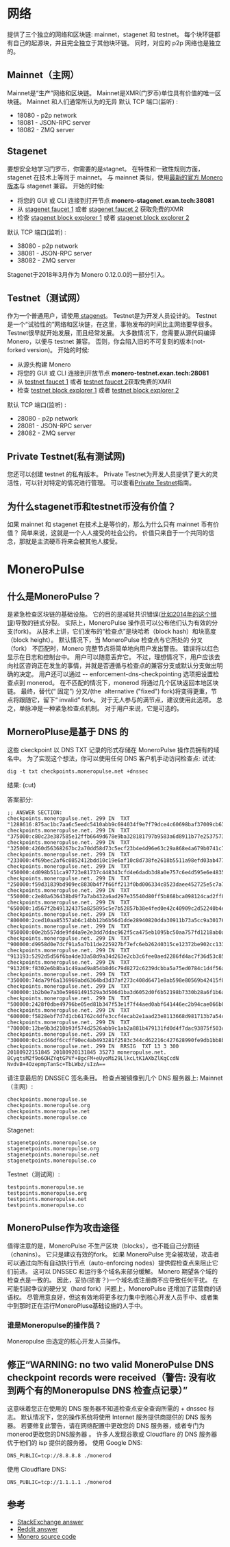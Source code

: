# 网络
提供了三个独立的网络和区块链: mainnet，stagenet 和 testnet。 每个块环链都有自己的起源块，并且完全独立于其他块环链。 同时，对应的 p2p 网络也是独立的。
## Mainnet（主网）
Mainnet是“生产”网络和区块链。
Mainnet是XMR(门罗币)单位具有价值的唯一区块链。
Mainnet 和人们通常所认为的无异
默认 TCP 端口(监听) :
* 18080 - p2p network
* 18081 - JSON-RPC server
* 18082 - ZMQ server
## Stagenet
要想安全地学习门罗币，你需要的是stagnet。
在特性和一致性规则方面，stagenet 在技术上等同于 mainnet。 与 mainnet 类似，使用[最新的官方 Monero 版本](https://getmonero.org/downloads/)与 stagenet 兼容。
开始的时候:
* 将您的 GUI 或 CLI 连接到打开节点 **monero-stagenet.exan.tech:38081**
* 从 [stagenet faucet 1](https://community.xmr.to/faucet/stagenet/) 或者 [stagenet faucet 2](http://stagenet.xmr-tw.org:38085/) 获取免费的XMR
* 检查  [stagenet block explorer 1](https://community.xmr.to/explorer/stagenet/) 或者 [stagenet block explorer 2](http://162.210.173.150:8083/)

默认 TCP 端口(监听) :
* 38080 - p2p network
* 38081 - JSON-RPC server
* 38082 - ZMQ server

Stagenet于2018年3月作为 Monero 0.12.0.0的一部分引入。
## Testnet（测试网）
作为一个普通用户，请使用[ stagenet](https://monerodocs.org/infrastructure/networks/#stagenet)。 Testnet是为开发人员设计的。
Testnet 是一个“试验性的”网络和区块链，在这里，事物发布的时间比主网络要早很多。
Testnet很早就开始发展，而且经常发展。 大多数情况下，您需要从源代码编译 Monero，以便与 testnet 兼容。 否则，你会陷入旧的不可复刻的版本(not-forked version)。
开始的时候:
* 从源头构建 Monero
* 将您的 GUI 或 CLI 连接到开放节点 **monero-testnet.exan.tech:28081**
* 从 [testnet faucet 1](https://community.xmr.to/faucet/testnet/) 或者 [testnet faucet 2](https://dis.gratis/)获取免费的XMR
* 检查 [testnet block explorer 1](https://community.xmr.to/explorer/testnet/) 或者 [testnet block explorer 2](https://testnet.xmrchain.net)

默认 TCP 端口(监听) :
* 28080 - p2p network
* 28081 - JSON-RPC server
* 28082 - ZMQ server
## Private Testnet(私有测试网)
您还可以创建 testnet 的私有版本。
Private Testnet为开发人员提供了更大的灵活性，可以针对特定的情况进行管理。
可以查看[Private Testnet](https://github.com/moneroexamples/private-testnet)指南。
## 为什么stagenet币和testnet币没有价值？ 
如果 mainnet 和 stagenet 在技术上是等价的，那么为什么只有 mainnet 币有价值？
简单来说，这就是一个人人接受的社会公约。 价值只来自于一个共同的信念，那就是主流硬币将来会被其他人接受。
# MoneroPulse
## 什么是MoneroPulse？ 
是紧急检查区块链的基础设施。
它的目的是减轻共识错误([比如2014年的这个错误](https://monero.stackexchange.com/questions/421/what-happened-at-block-202612/424#424))导致的链式分裂。
实际上，MoneroPulse 操作员可以公布他们认为有效的分支(fork)。 从技术上讲，它们发布的“检查点”是块哈希（block hash）和块高度（block height）。
默认情况下，当 MoneroPulse 检查点与它所处的 分叉（fork） 不匹配时，Monero 完整节点将简单地向用户发出警告。 错误将以红色显示在日志和控制台中。 用户可以随意丢弃它。 不过，理想情况下，用户应该去向社区咨询正在发生的事情，并就是否遵循与检查点的兼容分支或默认分支做出明确的决定。
用户还可以通过 -- enforcement-dns-checkpointing 选项把设置检查点到 monerod。 在不匹配的情况下，monerod 将通过几个区块返回本地区块链。 最终，替代(“ 固定”) 分叉/(the  alternative ("fixed") fork)将变得更重，节点将跟随它，留下“ invalid” fork。 对于无人参与的满节点，建议使用此选项。
总之，单脉冲是一种紧急检查点机制。 对于用户来说，它是可选的。
## MorneroPluse是基于 DNS 的
这些 ckeckpoint 以 DNS TXT 记录的形式存储在 MoneroPulse 操作员拥有的域名中。
为了实现这个想法，你可以使用任何 DNS 客户机手动访问检查点:
试试:
```
dig -t txt checkpoints.moneropulse.net +dnssec
```
结果:
(cut)

答案部分:
```
;; ANSWER SECTION:
checkpoints.moneropulse.net. 299 IN  TXT  "1288616:875ac1bc7aa6c5eedc5410abb9c694034f9e7f79dce4c60698baf37009cb6365"
checkpoints.moneropulse.net. 299 IN  TXT  "375000:c80c23e387585e12ffb6649d678e9ba328181797b9583a6d8911b77e25375737"
checkpoints.moneropulse.net. 299 IN  TXT  "325000:4260d56368267bc2a70dd58d73c5ecf23b4e4d96e63c29a868e4a679b0741c7f"
checkpoints.moneropulse.net. 299 IN  TXT  "233000:4f69bec2af6c0852412bdd10c19e6af10c8d738fe2618b5511a98efd03ab477e"
checkpoints.moneropulse.net. 299 IN  TXT  "450000:4d098b511ca97723e81737c448343cfd4e6dadb3d8a0e757c6e4d595e6e48357"
checkpoints.moneropulse.net. 299 IN  TXT  "250000:f59d31839bd909ec8830b4f7f66ff213f0bd006334c8523daee452725e5c7a79"
checkpoints.moneropulse.net. 299 IN  TXT  "550000:c2e80a636438bd9f7a7ab432a6ad297e35540d80ff5b868bca098124cad2ff8c"
checkpoints.moneropulse.net. 299 IN  TXT  "650000:1d567f2b491324375a825895c5e7b52857b38e4fed0e42c40909c2d52240b4e0"
checkpoints.moneropulse.net. 299 IN  TXT  "800000:2ced10aa85357ab6c14bb12b6b56d1dde28940820dda30911b73a5cc9a301760"
checkpoints.moneropulse.net. 299 IN  TXT  "850000:00e2b557dde9fd4a9e2e3dd7ddac962f5ca475eb1095bc50aa757fd1218ab0a5"
checkpoints.moneropulse.net. 299 IN  TXT  "900000:d9958d0e7dcf91a5a7b11de225927bf7efc6eb26240315ce12372be902cc1337"
checkpoints.moneropulse.net. 299 IN  TXT  "913193:5292d5d56f6ba4de33a58d9a34d263e2cb3c6fee0aed2286fd4ac7f36d53c85f"
checkpoints.moneropulse.net. 299 IN  TXT  "913269:f8302e6b8ba1c49aad9a854b8d6c79d8272c6239dcbba5a75ed0784c1d4f56a1"
checkpoints.moneropulse.net. 299 IN  TXT  "350000:74da79f6a136969abd6364bd3d37af273c408d6471e8ab598e80569b42415f86"
checkpoints.moneropulse.net. 299 IN  TXT  "400000:1b2b0e7a30e59691491529a3d506d1ba3d6052d0f6b52198b7330b28a6f1b6ac"
checkpoints.moneropulse.net. 299 IN  TXT  "500000:2428f0dbe49796be05ed81b347f53e1f7f44aed0abf641446ec2b94cae066b02"
checkpoints.moneropulse.net. 299 IN  TXT  "600000:f5828ebf7d7d1cb61762c4dfe3ccf4ecab2e1aad23e8113668d981713b7a54c5"
checkpoints.moneropulse.net. 299 IN  TXT  "700000:12be9b3d210b93f574d2526abb9c1ab2a881b479131fd0d4f7dac93875f503cd"
checkpoints.moneropulse.net. 299 IN  TXT  "300000:0c1cd46df6ccff90ec4ab493281f2583c344cd62216c427628990fe9db1bb8b6"
checkpoints.moneropulse.net. 299 IN  RRSIG  TXT 13 3 300 20180922151845 20180920131845 35273 moneropulse.net. 8CyqtsM2f9o6OHZYqtGPVf+8gcFM+eUyoMi29LlkcLtK1AXbZlKqCcdN NvdvB+4OzepmpTanSc+TbLWbz/sIzA==
```
请注意最后的 DNSSEC 签名条目。
检查点被镜像到几个 DNS 服务器上:
Mainnet（主网）:
```
checkpoints.moneropulse.se
checkpoints.moneropulse.org
checkpoints.moneropulse.net
checkpoints.moneropulse.co
```
Stagenet:
```
stagenetpoints.moneropulse.se
stagenetpoints.moneropulse.org
stagenetpoints.moneropulse.net
stagenetpoints.moneropulse.co
```
Testnet（测试网）:
```
testpoints.moneropulse.se
testpoints.moneropulse.org
testpoints.moneropulse.net
testpoints.moneropulse.co
```
## MoneroPulse作为攻击途径
值得注意的是，MoneroPulse 不生产区块（blocks），也不能自己分割链（chanins）。 它只是建议有效的fork。
如果 MoneroPulse 完全被攻破，攻击者可以通过向所有自动执行节点（auto-enforcing nodes）提供假检查点来阻止它们前进。 这可以 DNSSEC 和运行多个域名来部分缓解。 Monero 期望各个域的检查点是一致的。 因此，妥协(损害？)一个域名或注册商不应导致任何干扰。
在可能引起争议的硬分叉（hard fork）问题上，MoneroPulse 还增加了运营商的话语权。 尽管用意良好，但这有效地将更多权力集中到核心开发人员手中、或者集中到那时正在运行MoneroPluse基础设施的人手中。
### 谁是Moneropulse的操作员？ 
Moneropulse 由选定的核心开发人员操作。
## 修正“WARNING: no two valid MoneroPulse DNS checkpoint records were received（警告: 没有收到两个有的Moneropulse DNS 检查点记录）”
这意味着您正在使用的 DNS 服务器不知道检查点安全查询所需的 + dnssec 标志。
默认情况下，您的操作系统将使用 Internet 服务提供商提供的 DNS 服务器。
若要修复此警告，请在网络配置中更改您的 DNS 服务器，或者专门为 monerod更改您的DNS服务器 。
许多人发现谷歌或 Cloudflare 的 DNS 服务器优于他们的 isp 提供的服务器。
使用 Google DNS:
```
DNS_PUBLIC=tcp://8.8.8.8 ./monerod
```
使用 Cloudflare DNS:
```
DNS_PUBLIC=tcp://1.1.1.1 ./monerod
```
## 参考
* [StackExchange answer](https://monero.stackexchange.com/questions/679/what-is-moneropulse?noredirect=1&lq=1)
* [Reddit answer](https://www.reddit.com/r/Monero/comments/419qdd/p2p4warning_no_two_valid_moneropulse_dns/)
* [Monero source code](https://github.com/monero-project/monero/blob/ff7dc087ae5f7de162131cea9dbcf8eac7c126a1/src/checkpoints/checkpoints.cpp)

